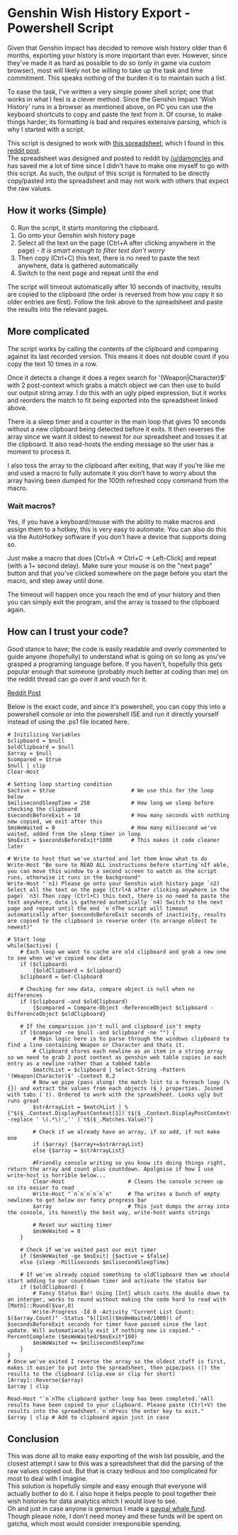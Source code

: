 # Genshin Wish History Export - Powershell Script
Given that Genshin Impact has decided to remove wish history older than 6 months, exporting your history is more important than ever. 
However, since they've made it as hard as possible to do so (only in game via custom browser), most will likely not be willing to take up the task and time commitment.
This speaks nothing of the burden it is to maintain such a list.

To ease the task, I've written a very simple power shell script; one that works in what I feel is a clever method.
Since the Genshin Impact 'Wish History' runs in a browser as mentioned above, on PC you can use the keyboard shortcuts to copy and paste the text from it.
Of course, to make things harder, its formatting is bad and requires extensive parsing, which is why I started with a script.

This script is designed to work with [this spreadsheet](https://docs.google.com/spreadsheets/d/1B9AXURjB4Y0HvOCBhIt8TzaqP1phoI17JlM_RvNtd9g/), which I found in this [reddit post](https://www.reddit.com/r/Genshin_Impact/comments/l2vi4w/my_friend_and_i_made_a_spreadsheet_to_see_all_of/).  
The spreadsheet was designed and posted to reddit by [/u/damoncles](https://www.reddit.com/user/damoncles) and has saved me a lot of time since I didn't have to make one myself to go with this script. As such, the output of this script is formated to be directly copy/pasted into the spreadsheet and may not work with others that expect the raw values.

## How it works (Simple)
0) Run the script, it starts monitoring the clipboard.
1) Go onto your Genshin wish history page
2) Select all the text on the page (Ctrl+A after clicking anywhere in the page) - *It is smart enough to filter text don't worry*
3) Then copy (Ctrl+C) this text, there is no need to paste the text anywhere, data is gathered automatically
4) Switch to the next page and repeat until the end

The script will timeout automatically after 10 seconds of inactivity, results are copied to the clipboard (the order is reversed from how you copy it so older entries are first). Follow the link above to the spreadsheet and paste the results into the relevant pages.

## More complicated
The script works by calling the contents of the clipboard and comparing against its last recorded version. This means it does not double count if you copy the text 10 times in a row.

Once it detects a change it does a regex search for '(Weapon|Character)$' with 2 post-context which grabs a match object we can then use to build our output string array. I do this with an ugly piped expression, but it works and reorders the match to fit being exported into the spreadsheet linked above.

There is a sleep timer and a counter in the main loop that gives 10 seconds without a new clipboard being detected before it exits. It then reverses the array since we want it oldest to newest for our spreadsheet and tosses it at the clipboard. It also read-hosts the ending message so the user has a moment to process it.

I also toss the array to the clipboard after exiting, that way if you’re like me and used a macro to fully automate it you don’t have to worry about the array having been dumped for the 100th refreshed copy command from the macro. 

### Wait macros?  
Yes, if you have a keyboard/mouse with the ability to make macros and assign them to a hotkey, this is very easy to automate. You can also do this via the AutoHotkey software if you don't have a device that supports doing so. 

Just make a macro that does [Ctrl+A -> Ctrl+C -> Left-Click] and repeat (with a 1+ second delay). Make sure your mouse is on the "next page" button and that you've clicked somewhere on the page before you start the macro, and step away until done.  

The timeout will happen once you reach the end of your history and then you can simply exit the program, and the array is tossed to the clipboard again.

## How can I trust your code?
Good stance to have; the code is easily readable and overly commented to guide anyone (hopefully) to understand what is going on so long as you’ve grasped a programing language before. If you haven’t, hopefully this gets popular enough that someone (probably much better at coding than me) on the reddit thread can go over it and vouch for it.

[Reddit Post](https://www.reddit.com/r/Genshin_Impact/comments/lkprrl/automated_wish_history_export_via_powershell_for/)

Below is the exact code, and since it's powershell, you can copy this into a powershell console or into the powershell ISE and run it directly yourself instead of using the .ps1 file located here.

```
# Initilizing Variables
$clipboard = $null
$oldClipboard = $null
$array = $null
$compared = $true
$null | clip
Clear-Host

# Setting loop starting condition
$active = $true                        # We use this for the loop below  
$milisecondSleepTime = 250             # How long we sleep before checking the clipboard
$secondsBeforeExit = 10                # How many seconds with nothing new copied, we exit after this
$msWeWaited = 0                        # How many milisecond we've waited, added from the sleep timer in loop
$msExit = $secondsBeforeExit*1000      # This makes it code cleaner later

# Write to host that we've started and let them know what to do
Write-Host "Be sure to READ ALL instructions before starting`nIf able, you can move this window to a second screen to watch as the script runs, otherwise it runs in the background"
Write-Host "`n1) Please go onto your Genshin wish history page `n2) Select all the text on the page (Ctrl+A after clicking anywhere in the page) `n3) Then copy (Ctrl+C) this text, there is no need to paste the text anywhere, data is gathered automtically `n4) Switch to the next page and repeat until the end `n`nThe script will timeout automatically after $secondsBeforeExit seconds of inactivity, results are copied to the clipboard in reverse order (to arrange oldest to newest)"

# Start loop
while($active) {
    # Each loop we want to cache are old clipboard and grab a new one to see when we've copied new data
    if ($clipboard) 
        {$oldClipboard = $clipboard}
    $clipboard = Get-Clipboard

    # Checking for new data, compare object is null when no differences
    if ($clipboard -and $oldClipboard) 
        {$compared = Compare-Object -ReferenceObject $clipboard -DifferenceObject $oldClipboard}

    # If the comparision isn't null and clipboard isn't empty
    if ($compared -ne $null -and $clipboard -ne "") {
        # Main logic here is to parse through the windows clipboard to find a line containing Weapon or Character and thats it. 
        # Clipboard stores each newline as an item in a string array so we need to grab 2 post context as genshin web table copies in each entry as a newline rather than a tabbed table
        $matchList = $clipboard | Select-String -Pattern '(Weapon|Character)$' -Context 0,2
        # Now we pipe (pass along) the match list to a foreach loop (%{}) and extract the values from each objects ($_) properties. Joined with tabs (`t). Ordered to work with the spreadsheet. Looks ugly but runs great
        $strArrayList = $matchList | %{"$($_.Context.DisplayPostContext[1])`t$($_.Context.DisplayPostContext[0] -replace ' \(.*\)','' )`t$($_.Matches.Value)"}

        # Check if we already have an array, if so add, if not make one
        if ($array) {$array+=$strArrayList} 
        else {$array = $strArrayList}

        #Friendly console writing so you know its doing things right, return the array and count plus countdown. Apolgoise if how I use write-host is horrible below...
        Clear-Host                    # Cleans the console screen up so its easier to read
        Write-Host "`n`n`n`n`n`n"     # The writes a bunch of empty newlines to get below our fancy progress bar
        $array                        # This just dumps the array into the console, its honestly the best way, write-host wants strings

        # Reset our waiting timer
        $msWeWaited = 0
    }

    # Check if we've waited past our exit timer
    if ($msWeWaited -ge $msExit) {$active = $false} 
    else {sleep -Milliseconds $milisecondSleepTime}

    # If we've already copied something to oldClipboard then we should start adding to our countdown timer and activate the status bar
    if ($oldClipboard) {
        # Fancy Status Bar! Using [Int] which casts the double down to an interger, works to round without making the code hard to read with [Math]::Round($var,0)
        Write-Progress -Id 0 -Activity "Current List Count: $($array.Count)" -Status "$([Int]($msWeWaited/1000)) of $secondsBeforeExit seconds for timer have passed since the last update. Will automatiacally exit if nothing new is copied." -PercentComplete ($msWeWaited/$msExit*100)
        $msWeWaited += $milisecondSleepTime
    }    
}
# Once we've exited I reverse the array so the oldest stuff is first, makes it easier to put into the spreadsheet, then pipe/pass (|) the results to the clipboard (clip.exe or clip for short)
[Array]::Reverse($array)
$array | clip

Read-Host "`n`nThe clipboard gather loop has been completed.`nAll results have been copied to your clipboard. Please paste (Ctrl+V) the results into the spreadsheet.`n`nPress the enter key to exit."
$array | clip # Add to clipboard again just in case
```

## Conclusion
This was done all to make easy exporting of the wish list possible, and the closest attempt I saw to this was a spreadsheet that did the parsing of the raw values copied out. But that is crazy tedious and too complicated for most to deal with I imagine.  
This solution is hopefully simple and easy enough that everyone will actually bother to do it. I also hope it helps people to pool together their wish histories for data analytics which I would love to see.  
Oh and just in case anyone is generous I made a [paypal whale fund](https://paypal.me/pools/c/8wWLvN3rpD). Though please note, I don't need money and these funds will be spent on gatcha, which most would consider irresponsible spending.
